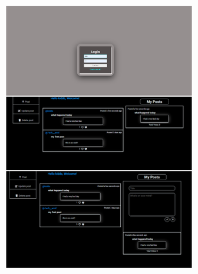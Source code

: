 ![image alt](https://github.com/missinggoverner/Tweeter-not-really/blob/c024911d5d10a6740e84d687dc117a9c97cd821f/Screenshot%202025-04-09%20095556.png)
![image alt](https://github.com/missinggoverner/Tweeter-not-really/blob/488ff7b12628bb1f6b1eafacf50ebef02430e860/Screenshot%202025-04-09%20095933.png)
![image alt](https://github.com/missinggoverner/Tweeter-not-really/blob/488ff7b12628bb1f6b1eafacf50ebef02430e860/Screenshot%202025-04-09%20100016.png)

